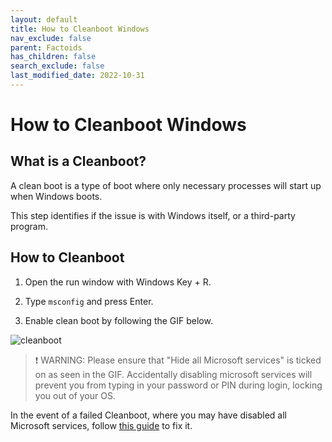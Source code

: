 ```yaml
---
layout: default
title: How to Cleanboot Windows
nav_exclude: false
parent: Factoids
has_children: false
search_exclude: false
last_modified_date: 2022-10-31
---
```

# How to Cleanboot Windows

## What is a Cleanboot?

A clean boot is a type of boot where only necessary processes will start up when Windows boots.

This step identifies if the issue is with Windows itself, or a third-party program.

## How to Cleanboot

1. Open the run window with Windows Key + R.

2. Type `msconfig` and press Enter.

3. Enable clean boot by following the GIF below.

![cleanboot](/assets/factoids/cleanboot.gif)

> ❗ WARNING: Please ensure that "Hide all Microsoft services" is ticked on as seen in the GIF. Accidentally disabling microsoft services will prevent you from typing in your password or PIN during login, locking you out of your OS. 

In the event of a failed Cleanboot, where you may have disabled all Microsoft services, follow [this guide](/docs/guides/fixing-cleanboot) to fix it.
